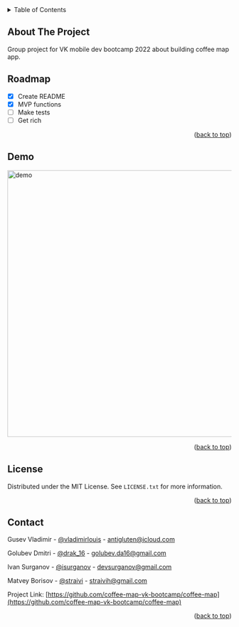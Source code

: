 <div id="top"></div>

<!-- TABLE OF CONTENTS -->
<details>
  <summary>Table of Contents</summary>
  <ol>
    <li>
      <a href="#about-the-project">About The Project</a>
    </li>
    <li><a href="#roadmap">Roadmap</a></li>
    <li><a href="#demo">Roadmap</a></li>
    <li><a href="#license">License</a></li>
    <li><a href="#contact">Contact</a></li>
  </ol>
</details>



<!-- ABOUT THE PROJECT -->
## About The Project

Group project for VK mobile dev bootcamp 2022 about building coffee map app.

<!-- ROADMAP -->
## Roadmap

- [x] Create README
- [x] MVP functions  
- [ ] Make tests 
- [ ] Get rich 

<p align="right">(<a href="#top">back to top</a>)</p>

<!-- DEMO -->
## Demo

 <img src="./demo/demo.gif" width="600" alt="demo">

<p align="right">(<a href="#top">back to top</a>)</p>

<!-- LICENSE -->
## License

Distributed under the MIT License. See `LICENSE.txt` for more information.

<p align="right">(<a href="#top">back to top</a>)</p>



<!-- CONTACT -->
## Contact
Gusev Vladimir - [@vladimirlouis](https://t.me/vladimirlouis) - antigluten@icloud.com

Golubev Dmitri - [@drak_16](https://t.me/drak_16) - golubev.da16@gmail.com

Ivan Surganov - [@isurganov](https://www.linkedin.com/in/ivansurganov/) - devsurganov@gmail.com

Matvey Borisov - [@straivi](https://t.me/Straivi) - straivih@gmail.com



Project Link: [https://github.com/coffee-map-vk-bootcamp/coffee-map](https://github.com/coffee-map-vk-bootcamp/coffee-map)

<p align="right">(<a href="#top">back to top</a>)</p>



